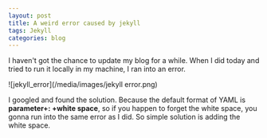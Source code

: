```yaml
---
layout: post
title: A weird error caused by jekyll
tags: Jekyll
categories: blog
---
```


I haven't got the chance to update my blog for a while. When I did today and tried to run it locally in my machine, I ran into an error.

![jekyll_error](/media/images/jekyll error.png)

I googled and found the solution. Because the default format of YAML is **parameter+: +white space**, so if you happen to forget the white space, you gonna run into the same error as I did. So simple solution is adding the white space.